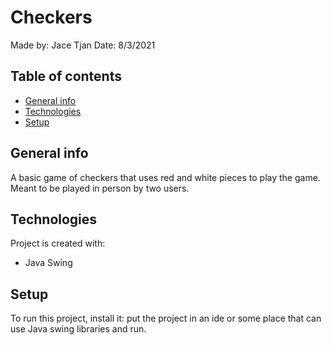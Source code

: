 # Checkers
Made by: Jace Tjan
Date: 8/3/2021
## Table of contents
* [General info](#general-info)
* [Technologies](#technologies)
* [Setup](#setup)

## General info
A basic game of checkers that uses red and white pieces to play the game. Meant to be played in person by two users.
	
## Technologies
Project is created with:
* Java Swing
	
## Setup
To run this project, install it:
put the project in an ide or some place that can use Java swing libraries and run.
